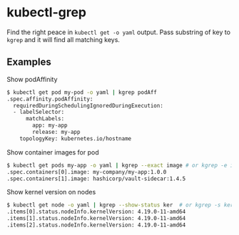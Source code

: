 # kubectl-grep

Find the right peace in `kubectl get -o yaml` output. Pass substring of key to `kgrep` and it will find all matching keys.

## Examples

Show podAffinity

```sh
$ kubectl get pod my-pod -o yaml | kgrep podAff
.spec.affinity.podAffinity:
  requiredDuringSchedulingIgnoredDuringExecution:
  - labelSelector:
      matchLabels:
        app: my-app
        release: my-app
    topologyKey: kubernetes.io/hostname
```

Show container images for pod

```sh
$ kubectl get pods my-app -o yaml | kgrep --exact image # or kgrep -e image
.spec.containers[0].image: my-company/my-app:1.0.0
.spec.containers[1].image: hashicorp/vault-sidecar:1.4.5
```

Show kernel version on nodes

```sh
$ kubectl get node -o yaml | kgrep --show-status ker  # or kgrep -s ker
.items[0].status.nodeInfo.kernelVersion: 4.19.0-11-amd64
.items[1].status.nodeInfo.kernelVersion: 4.19.0-11-amd64
.items[2].status.nodeInfo.kernelVersion: 4.19.0-11-amd64
```
